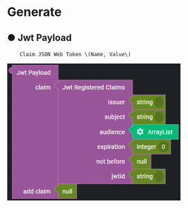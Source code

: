 # Generate

## ● Jwt Payload

        Claim JSON Web Token \(Name, Value\)

![](../../../../img/assets/image%20%28273%29.png)
